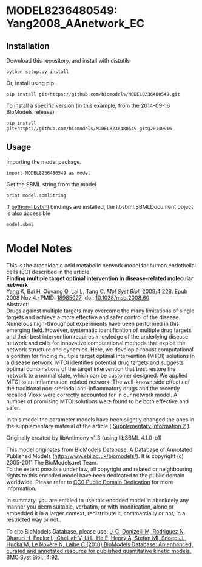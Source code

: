 # MODEL8236480549: Yang2008_AAnetwork_EC

## Installation

Download this repository, and install with distutils

`python setup.py install`

Or, install using pip

`pip install git+https://github.com/biomodels/MODEL8236480549.git`

To install a specific version (in this example, from the 2014-09-16 BioModels release)

`pip install git+https://github.com/biomodels/MODEL8236480549.git@20140916`

## Usage

Importing the model package.

`import MODEL8236480549 as model`

Get the SBML string from the model

`print model.sbmlString`

If [python-libsbml](https://pypi.python.org/pypi/python-libsbml) bindings are
installed, the libsbml.SBMLDocument object is also accessible

`model.sbml`


# Model Notes


This is the arachidonic acid metabolic network model for human endothelial
cells (EC) described in the article:  
**Finding multiple target optimal intervention in disease-related molecular network.**   
Yang K, Bai H, Ouyang Q, Lai L, Tang C. _Mol Syst Biol._ 2008;4:228. Epub 2008
Nov 4.; PMID: [18985027](http://www.ncbi.nlm.nih.gov/pubmed/18985027) ,doi:
[10.1038/msb.2008.60](http://dx.doi.org/10.1038/msb.2008.60)  
Abstract:  
Drugs against multiple targets may overcome the many limitations of single
targets and achieve a more effective and safer control of the disease.
Numerous high-throughput experiments have been performed in this emerging
field. However, systematic identification of multiple drug targets and their
best intervention requires knowledge of the underlying disease network and
calls for innovative computational methods that exploit the network structure
and dynamics. Here, we develop a robust computational algorithm for finding
multiple target optimal intervention (MTOI) solutions in a disease network.
MTOI identifies potential drug targets and suggests optimal combinations of
the target intervention that best restore the network to a normal state, which
can be customer designed. We applied MTOI to an inflammation-related network.
The well-known side effects of the traditional non-steriodal anti-inflammatory
drugs and the recently recalled Vioxx were correctly accounted for in our
network model. A number of promising MTOI solutions were found to be both
effective and safer.

In this model the parameter models have been slightly changed the ones in the
supplementary material of the article ( [Supplementary Information
2](http://www.nature.com/msb/journal/v4/n1/extref/msb200860-s3.xml) ).

Originally created by libAntimony v1.3 (using libSBML 4.1.0-b1)

This model originates from BioModels Database: A Database of Annotated
Published Models (http://www.ebi.ac.uk/biomodels/). It is copyright (c)
2005-2011 The BioModels.net Team.  
To the extent possible under law, all copyright and related or neighbouring
rights to this encoded model have been dedicated to the public domain
worldwide. Please refer to [CC0 Public Domain
Dedication](http://creativecommons.org/publicdomain/zero/1.0/) for more
information.

In summary, you are entitled to use this encoded model in absolutely any
manner you deem suitable, verbatim, or with modification, alone or embedded it
in a larger context, redistribute it, commercially or not, in a restricted way
or not..  
  
To cite BioModels Database, please use: [Li C, Donizelli M, Rodriguez N,
Dharuri H, Endler L, Chelliah V, Li L, He E, Henry A, Stefan MI, Snoep JL,
Hucka M, Le Novère N, Laibe C (2010) BioModels Database: An enhanced, curated
and annotated resource for published quantitative kinetic models. BMC Syst
Biol., 4:92.](http://www.ncbi.nlm.nih.gov/pubmed/20587024)


